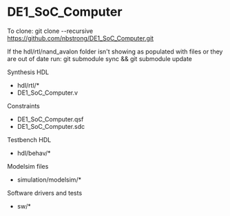 # DE1_SoC_Computer

To clone:
git clone --recursive https://github.com/nbstrong/DE1_SoC_Computer.git

If the hdl/rtl/nand_avalon folder isn't showing as populated with files or they are out of date run:
git submodule sync && git submodule update

Synthesis HDL
  * hdl/rtl/*
  * DE1_SoC_Computer.v

Constraints
  * DE1_SoC_Computer.qsf
  * DE1_SoC_Computer.sdc

Testbench HDL
  * hdl/behav/*

Modelsim files
  * simulation/modelsim/*

Software drivers and tests
  * sw/*
